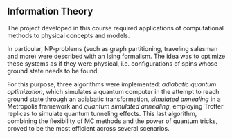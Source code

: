 ## Information Theory

The project developed in this course required applications of computational methods to physical concepts and models.

In particular, NP-problems (such as graph partitioning, traveling salesman and more) were described with an Ising formalism. The idea was to optimize these systems as if they were physical, i.e. configurations of spins whose ground state needs to be found.

For this purpose, three algorithms were implemented: *adiabatic quantum optimization*, which simulates a quantum computer in the attempt to reach ground state through an adiabatic transformation, *simulated annealing* in a Metropolis framework and *quantum simulated annealing*, employing Trotter replicas to simulate quantum tunneling effects. This last algorithm, combining the flexibility of MC methods and the power of quantum tricks, proved to be the most efficient across several scenarios.
